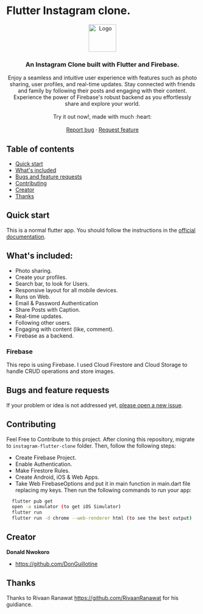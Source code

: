 # Flutter Instagram clone.
<p align="center">
  <a href="https://flutter.io/">
    <img src="https://user-images.githubusercontent.com/89584431/215066394-fae98a50-75fb-48a6-95f3-d1f64e0e3147.png" alt="Logo" height=72>
  </a>

  <h3 align="center">An Instagram Clone built with Flutter and Firebase.</h3>


  <p align="center">
  Enjoy a seamless and intuitive user experience with features such as photo sharing, user profiles, and real-time updates. Stay connected with friends and family by following their posts and engaging with their content. Experience the power of Firebase's robust backend as you effortlessly share and explore your world.
    <br>
    <br>
    Try it out now!, made with much  :heart:
    <br>
    <br>
    <a href="https://github.com/DonGuillotine/flutter-instagram-clone/issues/new">Report bug</a>
    ·
    <a href="https://github.com/DonGuillotine/flutter-instagram-clone/issues/new">Request feature</a>
  </p>
</p>

## Table of contents

- [Quick start](#quick-start)
- [What's included](#whats-included)
- [Bugs and feature requests](#bugs-and-feature-requests)
- [Contributing](#contributing)
- [Creator](#creator)
- [Thanks](#thanks)

## Quick start

This is a normal flutter app. You should follow the instructions in the [official documentation](https://flutter.io/docs/get-started/install).

## What's included:
* Photo sharing.
* Create your profiles.
* Search bar, to look for Users.
* Responsive layout for all mobile devices.
* Runs on Web.
* Email & Password Authentication
* Share Posts with Caption.
* Real-time updates.
* Following other users.
* Engaging with content (like, comment).
* Firebase as a backend.

### Firebase

This repo is using Firebase. I used Cloud Firestore and Cloud Storage to handle CRUD operations and store images.


## Bugs and feature requests

If your problem or idea is not addressed yet, [please open a new issue](https://github.com/DonGuillotine/flutter-instagram-clone/issues/new).

## Contributing
Feel Free to Contribute to this project.
After cloning this repository, migrate to ```instagram-flutter-clone``` folder. Then, follow the following steps:
- Create Firebase Project.
- Enable Authentication.
- Make Firestore Rules.
- Create Android, iOS & Web Apps.
- Take Web FirebaseOptions and put it in main function in main.dart file replacing my keys.
Then run the following commands to run your app:
```bash
  flutter pub get
  open -a simulator (to get iOS Simulator)
  flutter run
  flutter run -d chrome --web-renderer html (to see the best output)
```

## Creator

**Donald Nwokoro**

- <https://github.com/DonGuillotine>


## Thanks

Thanks to Rivaan Ranawat <https://github.com/RivaanRanawat> for his guidiance.
